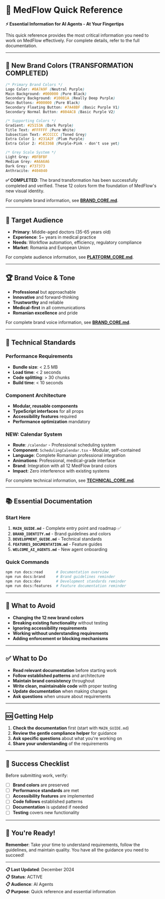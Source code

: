 # 🚀 MedFlow Quick Reference

**⚡ Essential Information for AI Agents - At Your Fingertips**

This quick reference provides the most critical information you need to work on MedFlow effectively. For complete details, refer to the full documentation.

---

## 🎨 **New Brand Colors (TRANSFORMATION COMPLETED)**

```css
/* Primary Brand Colors */
Logo Color: #8A7A9F (Neutral Purple)
Main Background: #000000 (Pure Black)
Secondary Background: #100B1A (Really Deep Purple)
Main Buttons: #000000 (Pure Black)
Secondary Floating Button: #7A48BF (Basic Purple V1)
Secondary Normal Button: #804AC8 (Basic Purple V2)

/* Supporting Colors */
Gradient: #25153A (Dark Purple)
Title Text: #FFFFFF (Pure White)
Subsection Text: #CCCCCC (Toned Grey)
Extra Color 1: #231A2F (Plum Purple)
Extra Color 2: #5E336B (Purple-Pink - don't use yet)

/* Grey Scale System */
Light Grey: #BFBFBF
Medium Grey: #A6A6A6
Dark Grey: #737373
Anthracite: #404040
```

**✅ COMPLETED**: The brand transformation has been successfully completed and verified. These 12 colors form the foundation of MedFlow's new visual identity.

For complete brand information, see **[BRAND_CORE.md](./CORE/BRAND_CORE.md)**.

---

## 👥 **Target Audience**

- **Primary**: Middle-aged doctors (35-65 years old)
- **Experience**: 5+ years in medical practice
- **Needs**: Workflow automation, efficiency, regulatory compliance
- **Market**: Romania and European Union

For complete audience information, see **[PLATFORM_CORE.md](./CORE/PLATFORM_CORE.md)**.

---

## 🏆 **Brand Voice & Tone**

- **Professional** but approachable
- **Innovative** and forward-thinking
- **Trustworthy** and reliable
- **Medical-first** in all communications
- **Romanian excellence** and pride

For complete brand voice information, see **[BRAND_CORE.md](./CORE/BRAND_CORE.md)**.

---

## 🔧 **Technical Standards**

### **Performance Requirements**
- **Bundle size**: < 2.5 MB
- **Load time**: < 2 seconds
- **Code splitting**: > 30 chunks
- **Build time**: < 10 seconds

### **Component Architecture**
- **Modular, reusable components**
- **TypeScript interfaces** for all props
- **Accessibility features** required
- **Performance optimization** mandatory

### **NEW: Calendar System**
- **Route**: `/calendar` - Professional scheduling system
- **Component**: `SchedulingCalendar.tsx` - Modular, self-contained
- **Language**: Complete Romanian professional integration
- **Animations**: Professional, medical-grade interface
- **Brand**: Integration with all 12 MedFlow brand colors
- **Impact**: Zero interference with existing systems

For complete technical information, see **[TECHNICAL_CORE.md](./CORE/TECHNICAL_CORE.md)**.

---

## 📚 **Essential Documentation**

### **Start Here**
1. **`MAIN_GUIDE.md`** - Complete entry point and roadmap ✅
2. **`BRAND_IDENTITY.md`** - Brand guidelines and colors
3. **`DEVELOPMENT_GUIDE.md`** - Technical standards
4. **`FEATURES_DOCUMENTATION.md`** - Feature guides
5. **`WELCOME_AI_AGENTS.md`** - New agent onboarding

### **Quick Commands**
```bash
npm run docs:read      # Documentation overview
npm run docs:brand     # Brand guidelines reminder
npm run docs:dev       # Development standards reminder
npm run docs:features  # Feature documentation reminder
```

---

## 🚫 **What to Avoid**

- **Changing the 12 new brand colors**
- **Breaking existing functionality** without testing
- **Ignoring accessibility requirements**
- **Working without understanding requirements**
- **Adding enforcement or blocking mechanisms**

---

## ✅ **What to Do**

- **Read relevant documentation** before starting work
- **Follow established patterns** and architecture
- **Maintain brand consistency** throughout
- **Write clean, maintainable code** with proper testing
- **Update documentation** when making changes
- **Ask questions** when unsure about requirements

---

## 🆘 **Getting Help**

1. **Check the documentation** first (start with `MAIN_GUIDE.md`)
2. **Review the gentle compliance helper** for guidance
3. **Ask specific questions** about what you're working on
4. **Share your understanding** of the requirements

---

## 🎯 **Success Checklist**

Before submitting work, verify:
- [ ] **Brand colors** are preserved
- [ ] **Performance standards** are met
- [ ] **Accessibility features** are implemented
- [ ] **Code follows** established patterns
- [ ] **Documentation** is updated if needed
- [ ] **Testing** covers new functionality

---

## 🏁 **You're Ready!**

**Remember**: Take your time to understand requirements, follow the guidelines, and maintain quality. You have all the guidance you need to succeed!

---

**📋 Last Updated**: December 2024  
**📋 Status**: ACTIVE  
**📋 Audience**: AI Agents  
**📋 Purpose**: Quick reference and essential information
